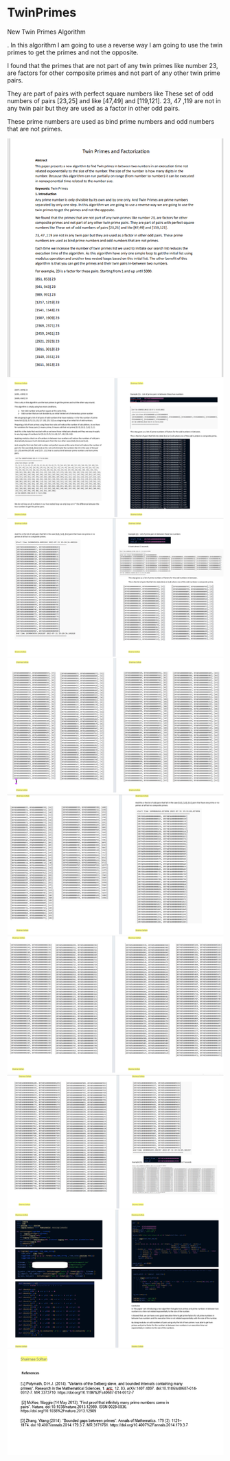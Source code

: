 # TwinPrimes
New Twin Primes Algorithm 

. In this algorithm I am going to use a reverse way I am going to use the twin primes to get the primes and not the opposite.

I found that the primes that are not part of any twin primes like number 23, are factors for other composite primes and not part of any other twin prime pairs. 

They are part of pairs with perfect square numbers like These set of odd numbers of pairs [23,25] and like [47,49] and [119,121]. 
23, 47 ,119 are not in any twin pair but they are used as a factor in other odd pairs. 

These prime numbers are used as bind prime numbers and odd numbers that are not primes.

<img src="ScreenShot/Screenshot 2024-02-05 154942.png" />
<img src="ScreenShot/Screenshot 2024-02-05 155203.png" />
<img src="ScreenShot/Screenshot 2024-02-05 155218.png" />
<img src="ScreenShot/Screenshot 2024-02-05 155233.png" />
<img src="ScreenShot/Screenshot 2024-02-05 155246.png" />
<img src="ScreenShot/Screenshot 2024-02-05 155259.png" />
<img src="ScreenShot/Screenshot 2024-02-05 155314.png" />
<img src="ScreenShot/Screenshot 2024-02-05 155327.png" />
<img src="ScreenShot/Screenshot 2024-02-05 155340.png" />


